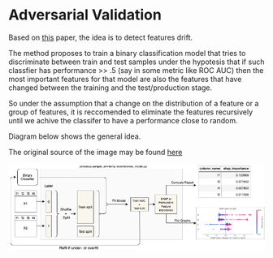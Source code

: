 # Adversarial Validation

Based  on [this](https://arxiv.org/abs/2004.03045) paper, the idea is to detect features drift.

The method proposes to train a binary classification model that tries to discriminate between train and test samples under the hypotesis that if such classfier has performance >> .5 (say in some metric like ROC AUC) then the most important features for that model are also the features that have changed between the training and the test/production stage.

So under the assumption that a change on the distribution of a feature or a group of features, it is reccomended to eliminate the features recursively until we achive the classifer to have a performance close to random.

Diagram below shows the general idea. 

The original source of the image may be found [here](https://ing-bank.github.io/probatus/tutorials/nb_sample_similarity.html)

![diagram](img/adversarial_validation.png)

